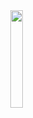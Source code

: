 <img src="https://upload.wikimedia.org/wikipedia/commons/9/96/Pytorch_logo.png" align="right" width="20%">
